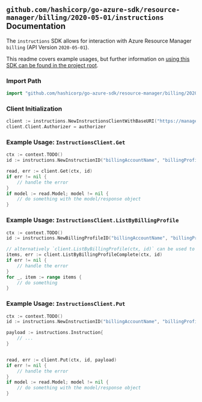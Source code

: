 
## `github.com/hashicorp/go-azure-sdk/resource-manager/billing/2020-05-01/instructions` Documentation

The `instructions` SDK allows for interaction with Azure Resource Manager `billing` (API Version `2020-05-01`).

This readme covers example usages, but further information on [using this SDK can be found in the project root](https://github.com/hashicorp/go-azure-sdk/tree/main/docs).

### Import Path

```go
import "github.com/hashicorp/go-azure-sdk/resource-manager/billing/2020-05-01/instructions"
```


### Client Initialization

```go
client := instructions.NewInstructionsClientWithBaseURI("https://management.azure.com")
client.Client.Authorizer = authorizer
```


### Example Usage: `InstructionsClient.Get`

```go
ctx := context.TODO()
id := instructions.NewInstructionID("billingAccountName", "billingProfileName", "instructionName")

read, err := client.Get(ctx, id)
if err != nil {
	// handle the error
}
if model := read.Model; model != nil {
	// do something with the model/response object
}
```


### Example Usage: `InstructionsClient.ListByBillingProfile`

```go
ctx := context.TODO()
id := instructions.NewBillingProfileID("billingAccountName", "billingProfileName")

// alternatively `client.ListByBillingProfile(ctx, id)` can be used to do batched pagination
items, err := client.ListByBillingProfileComplete(ctx, id)
if err != nil {
	// handle the error
}
for _, item := range items {
	// do something
}
```


### Example Usage: `InstructionsClient.Put`

```go
ctx := context.TODO()
id := instructions.NewInstructionID("billingAccountName", "billingProfileName", "instructionName")

payload := instructions.Instruction{
	// ...
}


read, err := client.Put(ctx, id, payload)
if err != nil {
	// handle the error
}
if model := read.Model; model != nil {
	// do something with the model/response object
}
```
